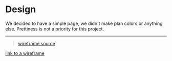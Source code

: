 # Design

We decided to have a simple page, we didn't make plan colors or anything else.
Prettiness is not a priority for this project.

---

> [wireframe source](https://excalidraw.com/#json=5697932045058048,50g_dMeek8cnpk9dH1teGg)

[link to a wireframe](excalidraw-wireframe.svg)
